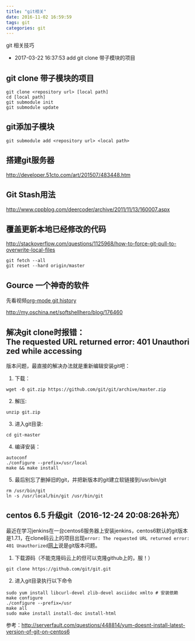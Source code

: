 ```yaml
---
title: "git相关"
date: 2016-11-02 16:59:59
tags: git 
categories: git
---
```


git 相关技巧
- 2017-03-22 16:37:53 add git clone 带子模块的项目
<!-- more -->

## git clone 带子模块的项目
```
git clone <repository url> [local path]
cd [local path]
git submodule init
git submodule update
```
## git添加子模块

```
git submodule add <repository url> <local path>
```


## 搭建git服务器

http://developer.51cto.com/art/201507/483448.htm


## Git Stash用法

http://www.cppblog.com/deercoder/archive/2011/11/13/160007.aspx


## 覆盖更新本地已经修改的代码

http://stackoverflow.com/questions/1125968/how-to-force-git-pull-to-overwrite-local-files

```
git fetch --all
git reset --hard origin/master
```

## Gource 一个神奇的软件

先看视频[org-mode git history](http://v.youku.com/v_show/id_XMjQxMjMzNjI4.html)

http://my.oschina.net/softshellhero/blog/176460



## 解决git clone时报错：The requested URL returned error: 401 Unauthorized while accessing

版本问题，最直接的解决办法就是重新编辑安装git吧：
1. 下载：

```
wget -O git.zip https://github.com/git/git/archive/master.zip
```

2. 解压:

```
unzip git.zip
```

3. 进入git目录:

```
cd git-master
```

4. 编译安装：

```
autoconf
./configure --prefix=/usr/local
make && make install
```

5. 最后别忘了删掉旧的git，并把新版本的git建立软链接到/usr/bin/git

```
rm /usr/bin/git
ln -s /usr/local/bin/git /usr/bin/git
```

## centos 6.5 升级git（2016-12-24 20:08:26补充）

最近在学习jenkins在一台centos6服务器上安装jenkins，centos6默认的git版本是1.7.1，在clone码云上的项目出现`error: The requested URL returned error: 401 Unauthorized`[网上](http://blog.it985.com/10038.html)说是git版本问题。

1. 下载源码（不能克隆码云上的但可以克隆github上的，服！）
```
git clone https://github.com/git/git.git 
```

2. 进入git目录执行以下命令
```
sudo yum install libcurl-devel zlib-devel asciidoc xmlto # 安装依赖
make configure 
./configure --prefix=/usr
make all
sudo make install install-doc install-html

```

参考：http://serverfault.com/questions/448814/yum-doesnt-install-latest-version-of-git-on-centos6



